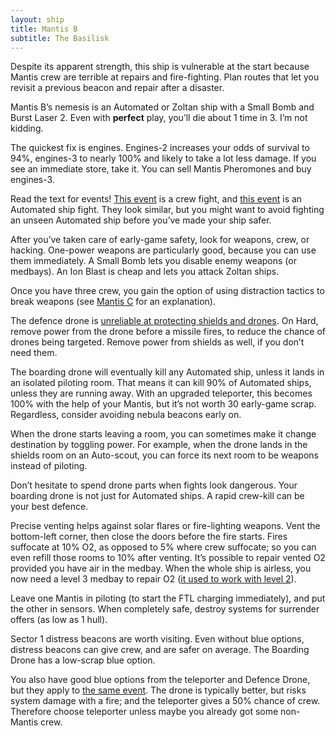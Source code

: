 ```yaml
---
layout: ship
title: Mantis B
subtitle: The Basilisk
---
```

Despite its apparent strength, this ship is vulnerable at the start because Mantis crew are terrible at repairs and fire-fighting. Plan routes that let you revisit a previous beacon and repair after a disaster.

Mantis B’s nemesis is an Automated or Zoltan ship with a Small Bomb and Burst Laser 2. Even with **perfect** play, you’ll die about 1 time in 3. I’m not kidding.

The quickest fix is engines. Engines-2 increases your odds of survival to 94%, engines-3 to nearly 100% and likely to take a lot less damage. If you see an immediate store, take it. You can sell Mantis Pheromones and buy engines-3.

Read the text for events! [This event](https://ftl.fandom.com/wiki/Federation_Ship_in_need_of_Aid) is a crew fight, and [this event](https://ftl.fandom.com/wiki/Rebel_Scout_Pursuing_Civilian_Ship) is an Automated ship fight. They look similar, but you might want to avoid fighting an unseen Automated ship before you’ve made your ship safer.

After you’ve taken care of early-game safety, look for weapons, crew, or hacking. One-power weapons are particularly good, because you can use them immediately. A Small Bomb lets you disable enemy weapons (or medbays). An Ion Blast is cheap and lets you attack Zoltan ships.

Once you have three crew, you gain the option of using distraction tactics to break weapons (see [Mantis C](/mantis-c) for an explanation).

The defence drone is [unreliable at protecting shields and drones](https://i.imgur.com/qSlV6gW.jpg). On Hard, remove power from the drone before a missile fires, to reduce the chance of drones being targeted. Remove power from shields as well, if you don’t need them.

The boarding drone will eventually kill any Automated ship, unless it lands in an isolated piloting room. That means it can kill 90% of Automated ships, unless they are running away. With an upgraded teleporter, this becomes 100% with the help of your Mantis, but it’s not worth 30 early-game scrap. Regardless, consider avoiding nebula beacons early on.

When the drone starts leaving a room, you can sometimes make it change destination by toggling power. For example, when the drone lands in the shields room on an Auto-scout, you can force its next room to be weapons instead of piloting.

Don’t hesitate to spend drone parts when fights look dangerous. Your boarding drone is not just for Automated ships. A rapid crew-kill can be your best defence.

Precise venting helps against solar flares or fire-lighting weapons. Vent the bottom-left corner, then close the doors before the fire starts. Fires suffocate at 10% O2, as opposed to 5% where crew suffocate; so you can even refill those rooms to 10% after venting. It’s possible to repair vented O2 provided you have air in the medbay. When the whole ship is airless, you now need a level 3 medbay to repair O2 ([it used to work with level 2](https://www.youtube.com/watch?v=J47ENy6-CAM&t=1m22s)).

Leave one Mantis in piloting (to start the FTL charging immediately), and put the other in sensors. When completely safe, destroy systems for surrender offers (as low as 1 hull).

Sector 1 distress beacons are worth visiting. Even without blue options, distress beacons can give crew, and are safer on average. The Boarding Drone has a low-scrap blue option.

You also have good blue options from the teleporter and Defence Drone, but they apply to [the same event](https://ftl.fandom.com/wiki/Small_Asteroid_Belt_Distress_Beacon). The drone is typically better, but risks system damage with a fire; and the teleporter gives a 50% chance of crew. Therefore choose teleporter unless maybe you already got some non-Mantis crew.